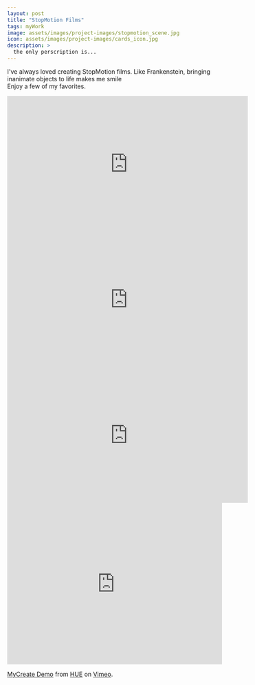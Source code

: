 ```yaml
---
layout: post
title: "StopMotion Films"
tags: myWork
image: assets/images/project-images/stopmotion_scene.jpg
icon: assets/images/project-images/cards_icon.jpg
description: >
  the only perscription is...
---
```


I've always loved creating StopMotion films. Like Frankenstein, bringing inanimate objects to life makes me smile <br> Enjoy a few of my favorites.
<iframe width="560" height="315" src="https://www.youtube.com/embed/H-lGtvpZX58" frameborder="0" allowfullscreen></iframe>
<br>
<iframe width="560" height="315" src="https://www.youtube.com/embed/dO2hR9EqV5k" frameborder="0" allowfullscreen></iframe>
<br>
<iframe width="560" height="315" src="https://www.youtube.com/embed/ESMddDazsIE" frameborder="0" allowfullscreen></iframe>
<br>
<iframe src="https://player.vimeo.com/video/52548022" width="500" height="375" frameborder="0" webkitallowfullscreen mozallowfullscreen allowfullscreen></iframe>
<p><a href="https://vimeo.com/52548022">MyCreate Demo</a> from <a href="https://vimeo.com/huehd">HUE</a> on <a href="https://vimeo.com">Vimeo</a>.</p>